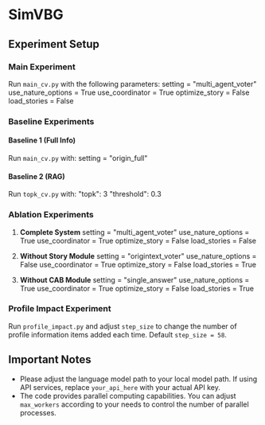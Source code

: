 # SimVBG

## Experiment Setup

### Main Experiment
Run `main_cv.py` with the following parameters:
setting = "multi_agent_voter"
use_nature_options = True
use_coordinator = True
optimize_story = False
load_stories = False

### Baseline Experiments

#### Baseline 1 (Full Info)
Run `main_cv.py` with:
setting = "origin_full"

#### Baseline 2 (RAG)
Run `topk_cv.py` with:
"topk": 3
"threshold": 0.3

### Ablation Experiments

1. **Complete System**
setting = "multi_agent_voter"
use_nature_options = True
use_coordinator = True
optimize_story = False
load_stories = False

2. **Without Story Module**
setting = "origintext_voter"
use_nature_options = False
use_coordinator = True
optimize_story = False
load_stories = True

3. **Without CAB Module**
setting = "single_answer"
use_nature_options = True
use_coordinator = True
optimize_story = False
load_stories = True

### Profile Impact Experiment
Run `profile_impact.py` and adjust `step_size` to change the number of profile information items added each time. Default `step_size = 58`.

## Important Notes

- Please adjust the language model path to your local model path. If using API services, replace `your_api_here` with your actual API key.
- The code provides parallel computing capabilities. You can adjust `max_workers` according to your needs to control the number of parallel processes.
